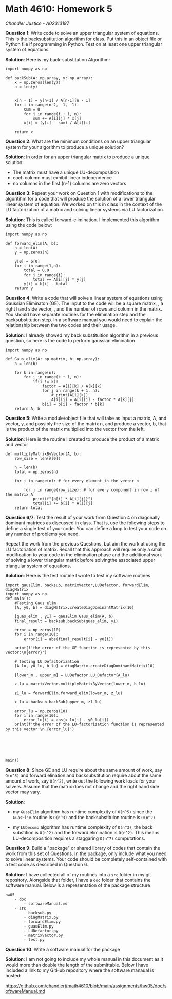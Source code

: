 # Math 4610: Homework 5
*Chandler Justice - A02313187*

**Question 1**: Write code to solve an upper triangular system of equations. This is the backsubstitution algorithm for class. Put this in an object file or Python file if programming in Python. Test on at least one upper triangular system of equations.

**Solution**: Here is my back-substitution Algorithm:

```
import numpy as np

def backSub(A: np.array, y: np.array):
    x = np.zeros(len(y))
    n = len(y)


    x[n - 1] = y[n-1] / A[n-1][n - 1]
    for i in range(n-2, -1, -1):
        sum = 0
        for j in range(i + 1, n):
            sum += A[i][j] * x[j]
        x[i] = (y[i] - sum) / A[i][i]
    
    return x
```

**Question 2**: What are the minimum conditions on an upper triangular system for your algorithm to produce a unique solution?

**Solution**: In order for an upper triangular matrix to produce a unique solution:
- The matrix must have a unique LU-decomposition
- each column must exhibit linear independence
- no columns in the first (n-1) columns are zero vectors

**Question 3**: Repeat your work on Question 1 with modifications to the algoritihm for a code that will produce the solution of a lower triangular linear system of equation. We worked on this in class in the context of the LU factorization of a matrix and solving linear systems via LU factorization.

**Solution**: This is called forward-elimination. I implemented this algorithm using the code below:
```
import numpy as np

def forward_elim(A, b):
    n = len(A)
    y = np.zeros(n)

    y[0] = b[0]
    for i in range(1,n):
        total = 0.0
        for j in range(i):
            total += A[i][j] * y[j]
        y[i] = b[i] - total
    return y
```
**Question 4**: Write a code that will solve a linear system of equations using Gaussian Eliminaton (GE). The input to the code will be a square matrix, , a right hand side vector, , and the number of rows and column in the matrix. You should have separate routines for the elimination step and the backsubstitution step. In a software manual you would need to explain the relationship between the two codes and their usage.

**Solution**: I already showed my back substituition algorithm in a previous question, so here is the code to perform gaussian elimination

```
import numpy as np

def Gaus_elim(A: np.matrix, b: np.array):
    n = len(b)
    
    for k in range(n):
        for i in range(k + 1, n):
            if(i != k):
                factor = A[i][k] / A[k][k]
                for j in range(k + 1, n):
                    # print(A[i][k])
                    A[i][j] = A[i][j] - factor * A[k][j]
                b[i] = b[i] - factor * b[k]
    return A, b
```

**Question 5**: Write a module/object file that will take as input a matrix, A, and vector, y, and possibly the size of the matrix n, and produce a vector, b, that is the product of the matrix multiplied into the vector from the left.

**Solution**: Here is the routine I created to produce the product of a matrix and vector
```
def multiplyMatrixByVector(A, b):
    row_size = len(A[0])

    n = len(b)
    total = np.zeros(n)

    for i in range(n): # for every element in the vector b
        
        for j in range(row_size): # for every component in row i of the matrix A
            print(f"{b[i] * A[i][j]}") 
            total[i] += b[i] * A[i][j]
    return total
```

**Question 6/7**: Test the result of your work from Question 4 on diagonally dominant matrices as discussed in class. That is, use the following steps to define a single test of your code. You can define a loop to test your code on any number of problems you need.

Repeat the work from the previous Questions, but aim the work at using the LU factoriation of matrix. Recall that this approach will require only a small modification to your code in the elimination phase and the additional work of solving a lower triangular matrix before solvingthe associated upper triangular system of equations.

**Solution**: Here is the test routine I wrote to test my software routines

```
import gausElim, backsub, matrixVector,LUDefactor, forwardElim, diagMatrix
import numpy as np
def main():
    #Testing Gaus elim
    [A, y0, b] = diagMatrix.createDiagDominantMatrix(10)

    [guas_elim , y1] = gausElim.Gaus_elim(A, b)
    final_result = backsub.backSub(guas_elim, y1)

    error = np.zeros(10)
    for i in range(10):
        error[i] = abs(final_result[i] - y0[i])
    
    print(f'the error of the GE function is represented by this vector:\n{error}')

    # testing LU Defactorization
    [A_lu, y0_lu, b_lu] = diagMatrix.createDiagDominantMatrix(10)

    [lower_m , upper_m] = LUDefactor.LU_Defactor(A_lu)

    z_lu = matrixVector.multiplyMatrixByVector(lower_m, b_lu)
    
    z1_lu = forwardElim.forward_elim(lower_m, z_lu)

    x_lu = backsub.backSub(upper_m, z1_lu)

    error_lu = np.zeros(10)
    for i in range(10):
        error_lu[i] = abs(x_lu[i] - y0_lu[i]) 
    print(f'the error of the LU-factorization function is represented by this vector:\n {error_lu}')






main()
```

**Question 8**: Since GE and LU require about the same amount of work, say `O(n^3)` and forward elination and backsubstitution require about the same amount of work, say `O(n^2)`, write out the following work loads for your solvers. Assume that the matrix does not change and the right hand side vector may vary.

**Solution**:

- my `GuasElim` algorithm has runtime complexity of `O(n^5)` since the `GuasElim` routine is `O(n^3)` and the backsubstituion routine is `O(n^2)`

- my `LUDecomp` algorithm has runtime complexity of `O(n^3)`, the back substition is `O(n^2)` and the forward elimination is `O(n^2)`. This means LU-decomposition requires a staggaring `O(n^7)` computations.

**Question 9**: Build a "package" or shared library of codes that contain the work from this set of Questions. In the package, only include what you need to solve linear systems. Your code should be completely self-contained with a test code as described in Question 6.

**Solution**: I have collected all of my routines into a `src` folder in my git repository. Alongside that folder, I have a `doc` folder that contains the software manual. Below is a representation of the package structure

```
hw05
    - doc
        - softwareManual.md
    - src
        - backsub.py
        - diagMatrix.py
        - forwardElim.py
        - guasElim.py
        - LUDefactor.py
        - matrixVector.py
        - test.py
```

**Question 10**: Write a software manual for the package

**Solution**: I am not going to include my whole manual in this document as it would more than double the length of the submittable. Below I have included a link to my GitHub repository where the software manaual is hosted:

https://github.com/chandlerj/math4610/blob/main/assignments/hw05/doc/softwareManual.md 